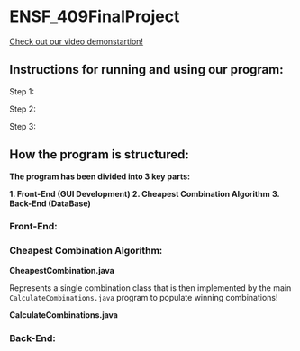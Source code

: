 # ENSF_409FinalProject



[Check out our video demonstartion!](https://www.example.com)


## Instructions for running and using our program:

Step 1:


Step 2:


Step 3:


## How the program is structured:

**The program has been divided into 3 key parts:**

**1. Front-End (GUI Development)**
**2. Cheapest Combination Algorithm**
**3. Back-End (DataBase)**

### Front-End:



### Cheapest Combination Algorithm:

**CheapestCombination.java**

Represents a single combination class that is then implemented by the main `CalculateCombinations.java` program 
to populate winning combinations!


**CalculateCombinations.java**




### Back-End:





